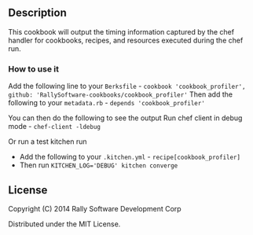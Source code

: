## Description
This cookbook will output the timing information captured by the chef handler for cookbooks, recipes, and resources executed during the chef run.

### How to use it
Add the following line to your `Berksfile` - `cookbook 'cookbook_profiler', github: 'RallySoftware-cookbooks/cookbook_profiler'`
Then add the following to your `metadata.rb` - `depends 'cookbook_profiler'`

You can then do the following to see the output
Run chef client in debug mode - `chef-client -ldebug`

Or run a test kitchen run
* Add the following to your `.kitchen.yml` - `recipe[cookbook_profiler]`
* Then run `KITCHEN_LOG='DEBUG' kitchen converge`

## License
Copyright (C) 2014 Rally Software Development Corp

Distributed under the MIT License.
